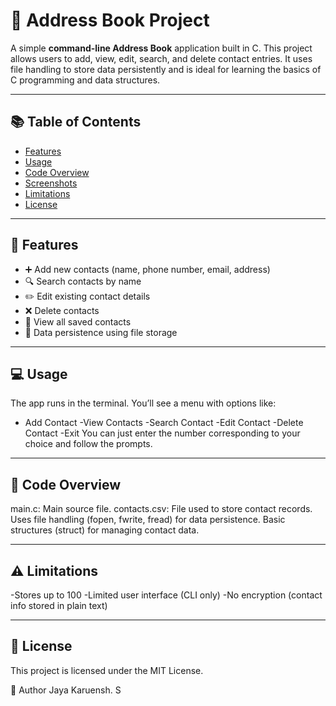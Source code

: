 # 📘 Address Book Project

A simple **command-line Address Book** application built in C. This project allows users to add, view, edit, search, and delete contact entries. It uses file handling to store data persistently and is ideal for learning the basics of C programming and data structures.

---

## 📚 Table of Contents

- [Features](#features)
- [Usage](#usage)
- [Code Overview](#code-overview)
- [Screenshots](#screenshots)
- [Limitations](#limitations)
- [License](#license)

---

## 🚀 Features

- ➕ Add new contacts (name, phone number, email, address)
- 🔍 Search contacts by name
- ✏️ Edit existing contact details
- ❌ Delete contacts
- 📜 View all saved contacts
- 💾 Data persistence using file storage

---

## 💻 Usage

The app runs in the terminal. You’ll see a menu with options like:
- Add Contact
-View Contacts
-Search Contact
-Edit Contact
-Delete Contact
-Exit
You can just enter the number corresponding to your choice and follow the prompts.

---

## 🧠 Code Overview

main.c: Main source file.
contacts.csv: File used to store contact records.
Uses file handling (fopen, fwrite, fread) for data persistence.
Basic structures (struct) for managing contact data.

---

## ⚠️ Limitations
-Stores up to 100 
-Limited user interface (CLI only)
-No encryption (contact info stored in plain text)

---

## 📄 License
This project is licensed under the MIT License.

👤 Author
  Jaya Karuensh. S
